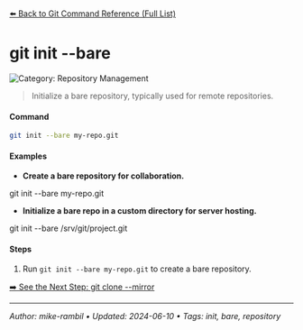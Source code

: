 [⬅️ Back to Git Command Reference (Full List)](./git-command-reference-full-list.md)

# git init --bare


![Category: Repository Management](https://img.shields.io/badge/Category-Repository%20Management-blue)
> Initialize a bare repository, typically used for remote repositories.


#### Command
```sh
git init --bare my-repo.git
```

#### Examples
- **Create a bare repository for collaboration.**

git init --bare my-repo.git
- **Initialize a bare repo in a custom directory for server hosting.**

git init --bare /srv/git/project.git


#### Steps
1. Run `git init --bare my-repo.git` to create a bare repository.


[➡️ See the Next Step: git clone --mirror <repository>](./git-clone-mirror-repository.md)

---

_Author: mike-rambil • Updated: 2024-06-10 • Tags: init, bare, repository_
